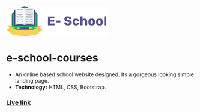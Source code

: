 
<img src="https://github.com/masud309060/e-school-courses/blob/master/images/ICON/Logo.png?raw=true" alt="logo" height="80" />

# **e-school-courses** 
- An online based school website designed. Its a gorgeous looking simple landing page. 
- **Technology:** HTML, CSS, Bootstrap. 


### [Live link](https://masud309060.github.io/e-school-courses/)
